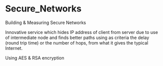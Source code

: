 # Secure_Networks
Building &amp; Measuring Secure Networks

Innovative service which hides IP address of client from server due to use of intermediate node and finds better paths using as criteria the delay (round trip time) or the number of hops, from what it gives the typical Internet.

Using AES & RSA encryption
